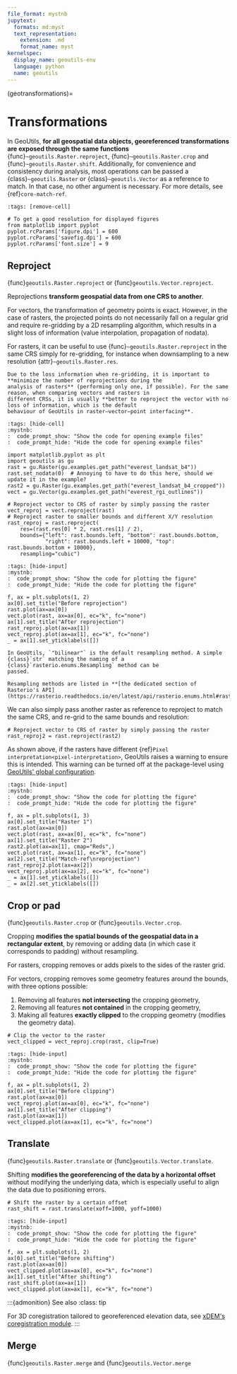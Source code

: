 ```yaml
---
file_format: mystnb
jupytext:
  formats: md:myst
  text_representation:
    extension: .md
    format_name: myst
kernelspec:
  display_name: geoutils-env
  language: python
  name: geoutils
---
```

(geotransformations)=
# Transformations

In GeoUtils, **for all geospatial data objects, georeferenced transformations are exposed through the same functions** 
{func}`~geoutils.Raster.reproject`, {func}`~geoutils.Raster.crop` and {func}`~geoutils.Raster.shift`. Additionally, 
for convenience and consistency during analysis, most operations can be passed a {class}`~geoutils.Raster` or 
{class}`~geoutils.Vector` as a reference to match.
In that case, no other argument is necessary. For more details, see {ref}`core-match-ref`.

```{code-cell} ipython3
:tags: [remove-cell]

# To get a good resolution for displayed figures
from matplotlib import pyplot
pyplot.rcParams['figure.dpi'] = 600
pyplot.rcParams['savefig.dpi'] = 600
pyplot.rcParams['font.size'] = 9
```

## Reproject

{func}`geoutils.Raster.reproject` or {func}`geoutils.Vector.reproject`.

Reprojections **transform geospatial data from one CRS to another**.

For vectors, the transformation of geometry points is exact. However, in the case of rasters, the projected points 
do not necessarily fall on a regular grid and require re-gridding by a 2D resampling algorithm, which results in a slight 
loss of information (value interpolation, propagation of nodata).

For rasters, it can be useful to use {func}`~geoutils.Raster.reproject` in the same CRS simply for re-gridding, 
for instance when downsampling to a new resolution {attr}`~geoutils.Raster.res`.

```{tip}
Due to the loss information when re-gridding, it is important to **minimize the number of reprojections during the 
analysis of rasters** (performing only one, if possible). For the same reason, when comparing vectors and rasters in 
different CRSs, it is usually **better to reproject the vector with no loss of information, which is the default 
behaviour of GeoUtils in raster–vector–point interfacing**.
```

```{code-cell} ipython3
:tags: [hide-cell]
:mystnb:
:  code_prompt_show: "Show the code for opening example files"
:  code_prompt_hide: "Hide the code for opening example files"

import matplotlib.pyplot as plt
import geoutils as gu
rast = gu.Raster(gu.examples.get_path("everest_landsat_b4"))
rast.set_nodata(0)  # Annoying to have to do this here, should we update it in the example?
rast2 = gu.Raster(gu.examples.get_path("everest_landsat_b4_cropped"))
vect = gu.Vector(gu.examples.get_path("everest_rgi_outlines"))
```

```{code-cell} ipython3
# Reproject vector to CRS of raster by simply passing the raster
vect_reproj = vect.reproject(rast)
# Reproject raster to smaller bounds and different X/Y resolution
rast_reproj = rast.reproject(
    res=(rast.res[0] * 2, rast.res[1] / 2),
    bounds={"left": rast.bounds.left, "bottom": rast.bounds.bottom, 
            "right": rast.bounds.left + 10000, "top": rast.bounds.bottom + 10000},
    resampling="cubic")
```

```{code-cell} ipython3
:tags: [hide-input]
:mystnb:
:  code_prompt_show: "Show the code for plotting the figure"
:  code_prompt_hide: "Hide the code for plotting the figure"

f, ax = plt.subplots(1, 2)
ax[0].set_title("Before reprojection")
rast.plot(ax=ax[0])
vect.plot(rast, ax=ax[0], ec="k", fc="none")
ax[1].set_title("After reprojection")
rast_reproj.plot(ax=ax[1])
vect_reproj.plot(ax=ax[1], ec="k", fc="none")
_ = ax[1].set_yticklabels([])
```

```{note}
In GeoUtils, `"bilinear"` is the default resampling method. A simple {class}`str` matching the naming of a {class}`rasterio.enums.Resampling` method can be
passed.

Resampling methods are listed in **[the dedicated section of Rasterio's API](https://rasterio.readthedocs.io/en/latest/api/rasterio.enums.html#rasterio.enums.Resampling)**.
```

We can also simply pass another raster as reference to reproject to match the same CRS, and re-grid to the same bounds 
and resolution:

```{code-cell} ipython3
# Reproject vector to CRS of raster by simply passing the raster
rast_reproj2 = rast.reproject(rast2)
```

As shown above, if the rasters have different {ref}`Pixel interpretation<pixel-interpretation>`, GeoUtils 
raises a warning to ensure this is intended. 
This warning can be turned off at the package-level using [GeoUtils' global configuration]().

```{code-cell} ipython3
:tags: [hide-input]
:mystnb:
:  code_prompt_show: "Show the code for plotting the figure"
:  code_prompt_hide: "Hide the code for plotting the figure"

f, ax = plt.subplots(1, 3)
ax[0].set_title("Raster 1")
rast.plot(ax=ax[0])
vect.plot(rast, ax=ax[0], ec="k", fc="none")
ax[1].set_title("Raster 2")
rast2.plot(ax=ax[1], cmap="Reds",)
vect.plot(rast, ax=ax[1], ec="k", fc="none")
ax[2].set_title("Match-ref\nreprojection")
rast_reproj2.plot(ax=ax[2])
vect_reproj.plot(ax=ax[2], ec="k", fc="none")
_ = ax[1].set_yticklabels([])
_ = ax[2].set_yticklabels([])
```

## Crop or pad

{func}`geoutils.Raster.crop` or {func}`geoutils.Vector.crop`.

Cropping **modifies the spatial bounds of the geospatial data in a rectangular extent**, by removing or adding data 
(in which case it corresponds to padding) without resampling.

For rasters, cropping removes or adds pixels to the sides of the raster grid.

For vectors, cropping removes some geometry features around the bounds, with three options possible:
1. Removing all features **not intersecting** the cropping geometry,
2. Removing all features **not contained** in the cropping geometry,
3. Making all features **exactly clipped** to the cropping geometry (modifies the geometry data).

```{code-cell} ipython3
# Clip the vector to the raster
vect_clipped = vect_reproj.crop(rast, clip=True)
```

```{code-cell} ipython3
:tags: [hide-input]
:mystnb:
:  code_prompt_show: "Show the code for plotting the figure"
:  code_prompt_hide: "Hide the code for plotting the figure"

f, ax = plt.subplots(1, 2)
ax[0].set_title("Before clipping")
rast.plot(ax=ax[0])
vect_reproj.plot(ax=ax[0], ec="k", fc="none")
ax[1].set_title("After clipping")
rast.plot(ax=ax[1])
vect_clipped.plot(ax=ax[1], ec="k", fc="none")
```

## Translate

{func}`geoutils.Raster.translate` or {func}`geoutils.Vector.translate`.

Shifting **modifies the georeferencing of the data by a horizontal offset** without modifying the underlying data,
which is especially useful to align the data due to positioning errors.


```{code-cell} ipython3
# Shift the raster by a certain offset
rast_shift = rast.translate(xoff=1000, yoff=1000)
```

```{code-cell} ipython3
:tags: [hide-input]
:mystnb:
:  code_prompt_show: "Show the code for plotting the figure"
:  code_prompt_hide: "Hide the code for plotting the figure"

f, ax = plt.subplots(1, 2)
ax[0].set_title("Before shifting")
rast.plot(ax=ax[0])
vect_clipped.plot(ax=ax[0], ec="k", fc="none")
ax[1].set_title("After shifting")
rast_shift.plot(ax=ax[1])
vect_clipped.plot(ax=ax[1], ec="k", fc="none")
```

:::{admonition} See also
:class: tip

For 3D coregistration tailored to georeferenced elevation data, see [xDEM's coregistration module](https://xdem.readthedocs.io/en/stable/coregistration.html).
:::

## Merge

{func}`geoutils.Raster.merge` and {func}`geoutils.Vector.merge`


